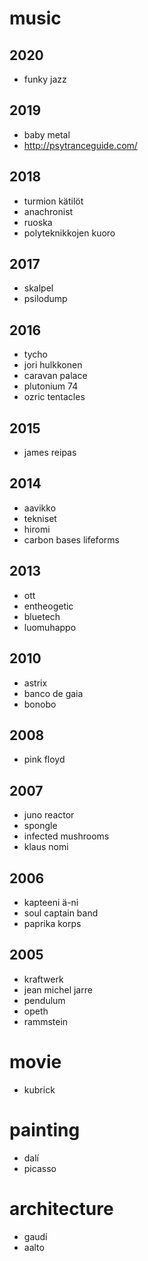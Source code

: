 # music

## 2020

* funky jazz

## 2019

* baby metal
* <http://psytranceguide.com/>

## 2018

* turmion kätilöt
* anachronist
* ruoska
* polyteknikkojen kuoro

## 2017

* skalpel
* psilodump

## 2016

* tycho
* jori hulkkonen
* caravan palace
* plutonium 74
* ozric tentacles

## 2015

* james reipas

## 2014

* aavikko
* tekniset
* hiromi
* carbon bases lifeforms

## 2013

* ott
* entheogetic
* bluetech
* luomuhappo

## 2010

* astrix
* banco de gaia
* bonobo

## 2008

* pink floyd

## 2007

* juno reactor
* spongle
* infected mushrooms
* klaus nomi

## 2006

* kapteeni ä-ni
* soul captain band
* paprika korps

## 2005

* kraftwerk
* jean michel jarre
* pendulum
* opeth
* rammstein

# movie

* kubrick

# painting

* dalí
* picasso

# architecture

* gaudí
* aalto
